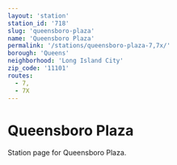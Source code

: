 ```yaml
---
layout: 'station'
station_id: '718'
slug: 'queensboro-plaza'
name: 'Queensboro Plaza'
permalink: '/stations/queensboro-plaza-7,7x/'
borough: 'Queens'
neighborhood: 'Long Island City'
zip_code: '11101'
routes:
  - 7,
  - 7X
---
```

# Queensboro Plaza

Station page for Queensboro Plaza.
